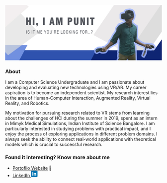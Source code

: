 <img src="https://github.com/pkunjam/pkunjam/blob/master/punit.jpg" width="800" />

### About

I am a Computer Science Undergraduate and I am passionate about developing and evaluating new technologies using VR/AR. My career aspiration is to become an independent scientist. My research interest lies in the area of Human-Computer Interaction, Augmented Reality, Virtual Reality, and Robotics. <br>

My motivation for pursuing research related to VR stems from learning about the challenges of HCI during the summer in 2019, spent as an intern in Mimyk Medical Simulations, Indian Institute of Science Bangalore. I am particularly interested in studying problems with practical impact, and I enjoy the process of exploring applications in different problem domains. I always seek the ability to connect real-world applications with theoretical models which is crucial to successful research.

### Found it interesting? Know more about me

* [Portoflio Website](https://pkunjam.github.io/) 💼
* <a href="https://www.linkedin.com/in/pkunjam/">
  LinkedIn <img width="21px" src="https://raw.githubusercontent.com/edent/SuperTinyIcons/099dc12b59179d07d534069bc8551718f786d91a/images/svg/linkedin.svg" /> 
  </a> 
